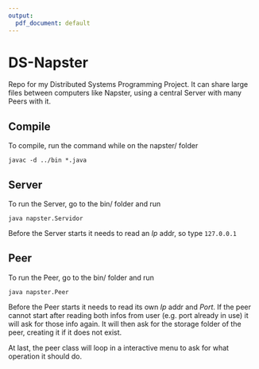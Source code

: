 ```yaml
---
output:
  pdf_document: default
---
```

# DS-Napster

Repo for my Distributed Systems Programming Project. It can share large files between computers like Napster, using a central Server with many Peers with it.

## Compile

To compile, run the command while on the napster/ folder

    javac -d ../bin *.java

## Server

To run the Server, go to the bin/ folder and run

    java napster.Servidor

Before the Server starts it needs to read an *Ip* addr, so type `127.0.0.1`

## Peer

To run the Peer, go to the bin/ folder and run

    java napster.Peer

Before the Peer starts it needs to read its own *Ip* addr and *Port*. If the peer cannot start after reading both infos from user (e.g. port already in use) it will ask for those info again. It will then ask for the storage folder of the peer, creating it if it does not exist.

At last, the peer class will loop in a interactive menu to ask for what operation it should do.